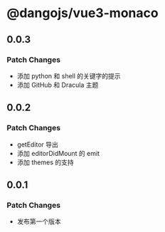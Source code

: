 # @dangojs/vue3-monaco

## 0.0.3

### Patch Changes

- 添加 python 和 shell 的关键字的提示
- 添加 GitHub 和 Dracula 主题

## 0.0.2

### Patch Changes

- getEditor 导出
- 添加 editorDidMount 的 emit
- 添加 themes 的支持

## 0.0.1

### Patch Changes

- 发布第一个版本
